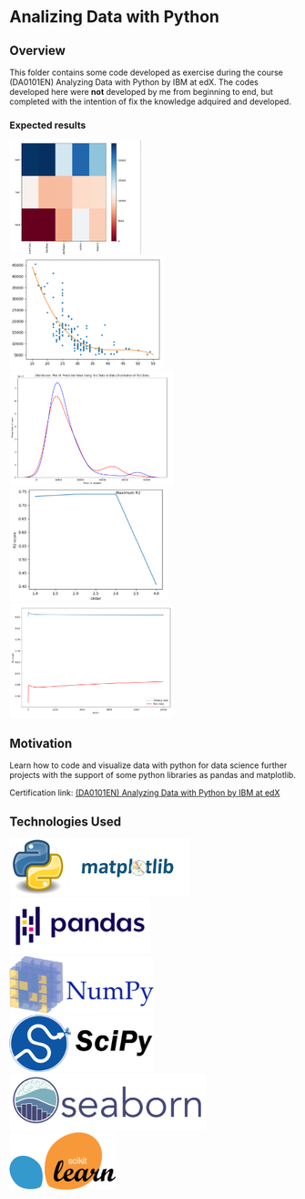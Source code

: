 # Analizing Data with Python
## Overview
This folder contains some code developed as exercise during the course (DA0101EN) Analyzing Data with Python by IBM at edX.
The codes developed here were **not** developed by me from beginning to end, but completed with the intention of fix the knowledge adquired and developed.

### Expected results
<img src="/images/DA IBM/1.png" height="200"> <img src="/images/DA IBM/2.png" height="200"> <img src="/images/DA IBM/3.png" height="200"><img src="/images/DA IBM/4.png" height="200"> <img src="/images/DA IBM/5.png" height="200">

## Motivation
Learn how to code and visualize data with python for data science further projects with the support of some python libraries as pandas and matplotlib.

Certification link:
[(DA0101EN) Analyzing Data with Python by IBM at edX](https://courses.edx.org/certificates/e57aab6bf4934f42bed98eed52d64244)

## Technologies Used
<img src="/images/python.png" height="100"> <img src="/images/matplotlib.jpeg" height="100"> <img src="/images/pandas.png" height="100"> <img src="/images/numpy.png" height="100">
 <img src="/images/scipy.png" height="100">  <img src="/images/seaborn.png" height="100"> <img src="/images/sklearn.png" height="100">




